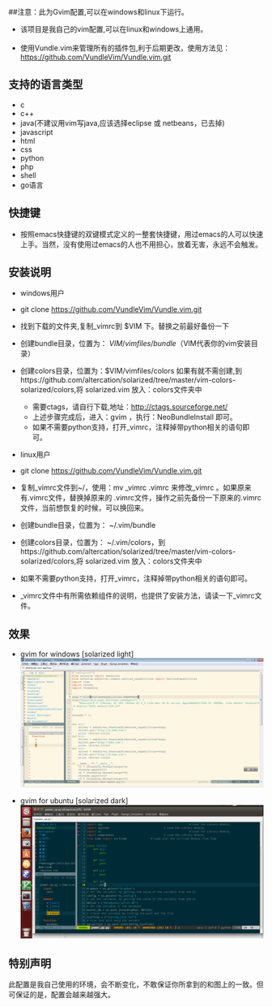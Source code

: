 ##注意：此为Gvim配置,可以在windows和linux下运行。

* 该项目是我自己的vim配置,可以在linux和windows上通用。<br><br>
* 使用Vundle.vim来管理所有的插件包,利于后期更改，使用方法见：https://github.com/VundleVim/Vundle.vim.git<br>

## 支持的语言类型
* c
* c++
* java(不建议用vim写java,应该选择eclipse 或 netbeans，已去掉)
* javascript
* html
* css 
* python
* php
* shell
* go语言

## 快捷键
* 按照emacs快捷键的双键模式定义的一整套快捷键，用过emacs的人可以快速上手。当然，没有使用过emacs的人也不用担心，放着无害，永远不会触发。


## 安装说明

* windows用户
* git clone https://github.com/VundleVim/Vundle.vim.git
* 找到下载的文件夹,复制_vimrc到  $VIM 下。替换之前最好备份一下<br>
* 创建bundle目录，位置为： $VIM/vimfiles/bundle    （$VIM代表你的vim安装目录）<br>
* 创建colors目录，位置为：$VIM/vimfiles/colors     如果有就不需创建,到https://github.com/altercation/solarized/tree/master/vim-colors-solarized/colors,将
 solarized.vim 放入：colors文件夹中 
  * 需要ctags，请自行下载,地址：http://ctags.sourceforge.net/  
  * 上述步骤完成后，进入：gvim ，执行：NeoBundleInstall 即可。
  * 如果不需要python支持，打开_vimrc，注释掉带python相关的语句即可。


* linux用户 
*  git clone https://github.com/VundleVim/Vundle.vim.git
*  复制_vimrc文件到~/，使用：mv _vimrc .vimrc 来修改_vimrc 。如果原来有.vimrc文件，替换掉原来的 .vimrc文件，操作之前先备份一下原来的.vimrc文件，当前想恢复的时候，可以换回来。<br>
 * 创建bundle目录，位置为： ~/.vim/bundle<br>
 * 创建colors目录，位置为： ~/.vim/colors，到https://github.com/altercation/solarized/tree/master/vim-colors-solarized/colors,将
 solarized.vim 放入：colors文件夹中 
 
 * 如果不需要python支持，打开_vimrc，注释掉带python相关的语句即可。
 * _vimrc文件中有所需依赖组件的说明，也提供了安装方法，请读一下_vimrc文件。
 
## 效果
* gvim for windows [solarized light]
![image](https://github.com/fedkey/vim/blob/master/images/vim-scr.png)

* gvim for ubuntu  [solarized dark]
![image](https://github.com/fedkey/vim/blob/master/images/linux_gvim.png)

## 特别声明
此配置是我自己使用的环境，会不断变化，不敢保证你所拿到的和图上的一致。但可保证的是，配置会越来越强大。

